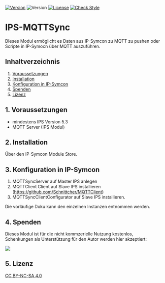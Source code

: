 [![Version](https://img.shields.io/badge/Symcon-PHPModul-red.svg)](https://www.symcon.de/service/dokumentation/entwicklerbereich/sdk-tools/sdk-php/)
![Version](https://img.shields.io/badge/Symcon%20Version-5.3%20%3E-blue.svg)
[![License](https://img.shields.io/badge/License-CC%20BY--NC--SA%204.0-green.svg)](https://creativecommons.org/licenses/by-nc-sa/4.0/)
[![Check Style](https://github.com/Schnittcher/IPS-MQTTSync/workflows/Check%20Style/badge.svg)](https://github.com/Schnittcher/IPS-Tasmota/actions)


# IPS-MQTTSync
   DIeses Modul ermöglicht es Daten aus IP-Symcon zu MQTT zu pushen oder Scripte in IP-Symocn über MQTT auszuführen.
 
   ## Inhaltverzeichnis
   1. [Voraussetzungen](#1-voraussetzungen)
   2. [Installation](#2-installation)
   3. [Konfiguration in IP-Symcon](#3-konfiguration-in-ip-symcon)
   4. [Spenden](#4-spenden)
   5. [Lizenz](#5-lizenz)
   
## 1. Voraussetzungen

* mindestens IPS Version 5.3
* MQTT Server (IPS Modul) 


## 2. Installation
Über den IP-Symcon Module Store.

## 3. Konfiguration in IP-Symcon

1. MQTTSyncServer auf Master IPS anlegen
2. MQTTClient Client auf Slave IPS installieren (https://github.com/Schnittcher/MQTTClient)
3. MQTTSyncClientConfigurator auf Slave IPS installieren.

Die vorläufige Doku kann den einzelnen Instanzen entnommen werden.

## 4. Spenden

Dieses Modul ist für die nicht kommzerielle Nutzung kostenlos, Schenkungen als Unterstützung für den Autor werden hier akzeptiert:    

<a href="https://www.paypal.com/cgi-bin/webscr?cmd=_s-xclick&hosted_button_id=EK4JRP87XLSHW" target="_blank"><img src="https://www.paypalobjects.com/de_DE/DE/i/btn/btn_donate_LG.gif" border="0" /></a>

## 5. Lizenz

[CC BY-NC-SA 4.0](https://creativecommons.org/licenses/by-nc-sa/4.0/)